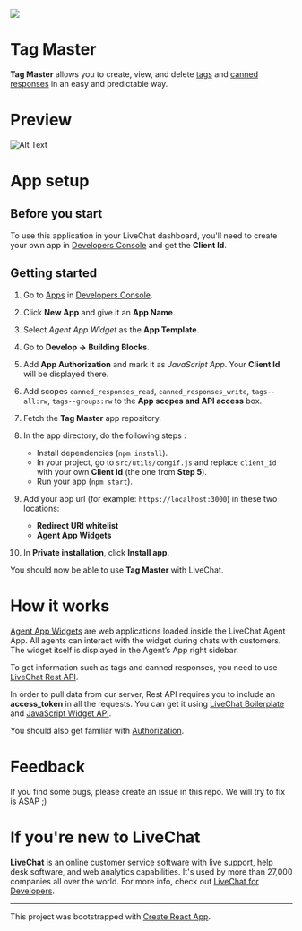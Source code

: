 ![](https://i.ibb.co/4mQ3f7G/tag-master-icon.png)

# Tag Master

<!--It's a simple application that shows how to create an Agent App extension with the use of the **LiveChat Rest API**.-->

**Tag Master** allows you to create, view, and delete [tags](https://www.livechatinc.com/kb/tagging-chats-and-tickets/) and [canned responses](https://www.livechatinc.com/kb/canned-responses/) in an easy and predictable way.

# Preview

![Alt Text](https://i.ibb.co/f9t4RFW/tagmaster.png)

# App setup

## Before you start

To use this application in your LiveChat dashboard, you'll need to create your own app in [Developers Console](https://developers.livechatinc.com/console) and get the **Client Id**.

## Getting started

1. Go to [Apps](https://developers.livechatinc.com/console/apps) in [Developers Console](https://developers.livechatinc.com/console).
2. Click **New App** and give it an **App Name**.
3. Select _Agent App Widget_ as the **App Template**.
4. Go to **Develop -> Building Blocks**.
5. Add **App Authorization** and mark it as _JavaScript App_. Your **Client Id** will be displayed there.
6. Add scopes `canned_responses_read`, `canned_responses_write`, `tags--all:rw`, `tags--groups:rw` to the **App scopes and API access** box.
7. Fetch the **Tag Master** app repository.
8. In the app directory, do the following steps :

   - Install dependencies (`npm install`).
   - In your project, go to `src/utils/congif.js` and replace `client_id` with your own **Client Id** (the one from **Step 5**).
   - Run your app (`npm start`).

9. Add your app url (for example: `https://localhost:3000`) in these two locations:

   - **Redirect URI whitelist**
   - **Agent App Widgets**

10. In **Private installation**, click **Install app**.

You should now be able to use **Tag Master** with LiveChat.

# How it works

[Agent App Widgets](https://docs.livechatinc.com/agent-app-widgets/) are web applications loaded inside the LiveChat Agent App. All agents can interact with the widget during chats with customers. The widget itself is displayed in the Agent’s App right sidebar.

To get information such as tags and canned responses, you need to use [LiveChat Rest API](https://docs.livechatinc.com/rest-api/).

In order to pull data from our server, Rest API requires you to include an **access_token** in all the requests. You can get it using [LiveChat Boilerplate](https://docs.livechatinc.com/boilerplate/) and [JavaScript Widget API](https://docs.livechatinc.com/agent-app-widgets/#javascript-api).

You should also get familiar with [Authorization](https://docs.livechatinc.com/authorization/).

# Feedback

If you find some bugs, please create an issue in this repo. We will try to fix is ASAP ;)

# If you're new to LiveChat

**LiveChat** is an online customer service software with live support, help desk software, and web analytics capabilities. It's used by more than 27,000 companies all over the world. For more info, check out [LiveChat for Developers](https://developers.livechatinc.com/).

---

This project was bootstrapped with [Create React App](https://github.com/facebook/create-react-app).
